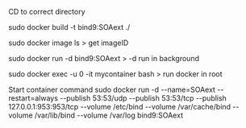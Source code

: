 CD to correct directory

sudo docker build -t bind9:SOAext ./

sudo docker image ls > get imageID

sudo docker run -d bind9:SOAext > -d run in background

sudo docker exec -u 0 -it mycontainer bash > run docker in root

Start container command
sudo docker run -d --name=SOAext --restart=always --publish 53:53/udp --publish 53:53/tcp --publish 127.0.0.1:953:953/tcp --volume /etc/bind --volume /var/cache/bind --volume /var/lib/bind --volume /var/log bind9:SOAext 